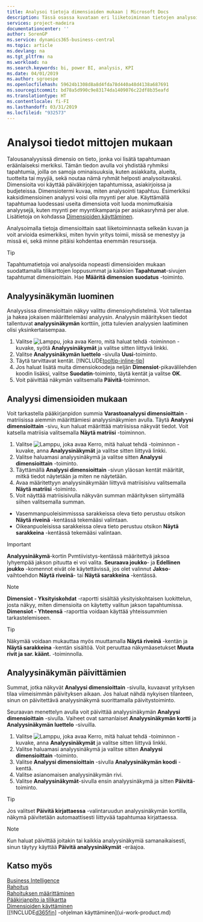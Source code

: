 ```yaml
---
title: Analysoi tietoja dimensioiden mukaan | Microsoft Docs
description: Tässä osassa kuvataan eri liiketoiminnan tietojen analysointi dimensioiden mukaan.
services: project-madeira
documentationcenter: ''
author: SorenGP
ms.service: dynamics365-business-central
ms.topic: article
ms.devlang: na
ms.tgt_pltfrm: na
ms.workload: na
ms.search.keywords: bi, power BI, analysis, KPI
ms.date: 04/01/2019
ms.author: sgroespe
ms.openlocfilehash: 59624b1308d8a8d4fda78d440a48d4138a687691
ms.sourcegitcommit: bd78a5d990c9e83174da1409076c22df8b35eafd
ms.translationtype: HT
ms.contentlocale: fi-FI
ms.lasthandoff: 03/31/2019
ms.locfileid: "932573"
---
```

#  <a name="analyze-data-by-dimensions"></a>Analysoi tiedot mittojen mukaan
Talousanalyysissä dimensio on tieto, jonka voi lisätä tapahtumaan eräänlaiseksi merkiksi. Tämän tiedon avulla voi yhdistää ryhmiksi tapahtumia, joilla on samoja ominaisuuksia, kuten asiakkaita, alueita, tuotteita tai myyjiä, sekä noutaa nämä ryhmät helposti analysoitavaksi. Dimensioita voi käyttää päiväkirjojen tapahtumissa, asiakirjoissa ja budjeteissa. Dimensiotermi kuvaa, miten analysointi tapahtuu. Esimerkiksi kaksidimensioinen analyysi voisi olla myynti per alue. Käyttämällä tapahtumaa luodessasi useita dimensiota voit luoda monimutkaisia analyysejä, kuten myynti per myyntikampanja per asiakasryhmä per alue. Lisätietoja on kohdassa [Dimensioiden käyttäminen](finance-dimensions.md).

Analysoimalla tietoja dimensioittain saat liiketoiminnasta selkeän kuvan ja voit arvioida esimerkiksi, miten hyvin yritys toimii, missä se menestyy ja missä ei, sekä minne pitäisi kohdentaa enemmän resursseja.

> [!TIP]
> Tapahtumatietoja voi analysoida nopeasti dimensioiden mukaan suodattamalla tilikarttojen loppusummat ja kaikkien **Tapahtumat**-sivujen tapahtumat dimensioittain. Hae **Määritä dimension suodatus** -toiminto.

## <a name="to-set-up-an-analysis-view"></a>Analyysinäkymän luominen  
Analyysissa dimensioittain näkyy valittu dimensioyhdistelmä. Voit tallentaa ja hakea jokaisen määrittelemäsi analyysin. Analyysin määrityksen tiedot tallentuvat **analyysinäkymän** korttiin, jotta tulevien analyysien laatiminen olisi yksinkertaisempaa.  

1. Valitse ![Lamppu, joka avaa Kerro, mitä haluat tehdä -toiminnon](media/ui-search/search_small.png "Kerro, mitä haluat tehdä") -kuvake, syötä **Analyysinäkymät** ja valitse sitten liittyvä linkki.  
2. Valitse **Analyysinäkymän luettelo** -sivulla **Uusi**-toiminto.
3. Täytä tarvittavat kentät. [!INCLUDE[tooltip-inline-tip](includes/tooltip-inline-tip_md.md)]
4. Jos haluat lisätä muita dimensiokoodeja neljän **Dimensiot**-pikavälilehden koodin lisäksi, valitse **Suodatin**-toiminto, täytä kentät ja valitse **OK**.  
5. Voit päivittää näkymän valitsemalla **Päivitä**-toiminnon.

## <a name="to-analyze-by-dimensions"></a>Analyysi dimensioiden mukaan
Voit tarkastella pääkirjanpidon summia **Varastoanalyysi dimensioittain** -matriisissa aiemmin määrittämiesi analyysinäkymien avulla. Täytä **Analyysi dimensioittain** -sivu, kun haluat määrittää matriisissa näkyvät tiedot. Voit katsella matriisia valitsemalla **Näytä matriisi** -toiminnon.  

1. Valitse ![Lamppu, joka avaa Kerro, mitä haluat tehdä -toiminnon](media/ui-search/search_small.png "Kerro, mitä haluat tehdä") -kuvake, anna **Analyysinäkymät** ja valitse sitten liittyvä linkki.  
2. Valitse haluamasi analyysinäkymä ja valitse sitten **Analyysi dimensioittain** -toiminto.
3. Täyttämällä **Analyysi dimensioittain** -sivun yläosan kentät määrität, mitkä tiedot näytetään ja miten ne näytetään.
4. Avaa määritettyyn analyysinäkymään liittyvä matriisisivu valitsemalla **Näytä matriisi** -toiminto.
5. Voit näyttää matriisisivulla näkyvän summan määrityksen siirtymällä siihen valitsemalla summan.  

- Vasemmanpuoleisimmisssa sarakkeissa oleva tieto perustuu otsikon **Näytä riveinä** -kentässä tekemääsi valintaan.  
- Oikeanpuoleisissa sarakkeissa oleva tieto perustuu otsikon **Näytä sarakkeina** -kentässä tekemääsi valintaan.

> [!IMPORTANT]  
>   **Analyysinäkymä**-kortin Pvmtiivistys-kentässä määritettyä jaksoa lyhyempää jakson pituutta ei voi valita. **Seuraava joukko**- ja **Edellinen joukko** -komennot eivät ole käytettävissä, jos olet valinnut **Jakso**-vaihtoehdon **Näytä riveinä**- tai **Näytä sarakkeina** -kentässä.  

> [!NOTE]  
>   **Dimensiot - Yksityiskohdat** -raportti sisältää yksityiskohtaisen luokittelun, josta näkyy, miten dimensioita on käytetty valitun jakson tapahtumissa. **Dimensiot - Yhteensä** -raporttia voidaan käyttää yhteissummien tarkastelemiseen.  

> [!TIP]  
>   Näkymää voidaan mukauttaa myös muuttamalla **Näytä riveinä** -kentän ja **Näytä sarakkeina** -kentän sisältöä. Voit peruuttaa näkymäasetukset **Muuta rivit ja sar. käänt.** -toiminnolla.

## <a name="to-update-an-analysis-view"></a>Analyysinäkymän päivittämien  
Summat, jotka näkyvät **Analyysi dimensioittain** -sivulla, kuvaavat yrityksen tilaa viimeisimmän päivityksen aikaan. Jos haluat nähdä nykyisen tilanteen, sinun on päivitettävä analyysinäkymä suorittamalla päivitystoiminto.

Seuraavan menettelyn avulla voit päivittää analyysinäkymän **Analyysi dimensioittain** -sivulla. Vaiheet ovat samanlaiset **Analyysinäkymän kortti** ja **Analyysinäkymän luettelo** -sivuilla.  

1. Valitse ![Lamppu, joka avaa Kerro, mitä haluat tehdä -toiminnon](media/ui-search/search_small.png "Kerro, mitä haluat tehdä") -kuvake, anna **Analyysinäkymät** ja valitse sitten liittyvä linkki.
2. Valitse haluamasi analyysinäkymä ja valitse sitten **Analyysi dimensioittain** -toiminto.
2. Valitse **Analyysi dimensioittain** -sivulla **Analyysinäkymän koodi** -kenttä.  
3. Valitse asianomaisen analyysinäkymän rivi.  
4. Valitse **Analyysinäkymät**-sivulla ensin analyysinäkymä ja sitten **Päivitä**-toiminto.  

> [!TIP]  
>   Jos valitset **Päivitä kirjattaessa** -valintaruudun analyysinäkymän kortilla, näkymä päivitetään automaattisesti liittyvää tapahtumaa kirjattaessa.

> [!NOTE]  
>   Kun haluat päivittää joitakin tai kaikkia analyysinäkymiä samanaikaisesti, sinun täytyy käyttää **Päivitä analyysinäkymät** -eräajoa.  

## <a name="see-also"></a>Katso myös
[Business Intelligence](bi.md)  
[Rahoitus](finance.md)  
[Rahoituksen määrittäminen](finance-setup-finance.md)  
[Pääkirjanpito ja tilikartta](finance-general-ledger.md)  
[Dimensioiden käyttäminen](finance-dimensions.md)  
[[!INCLUDE[d365fin](includes/d365fin_md.md)] -ohjelman käyttäminen](ui-work-product.md)  
